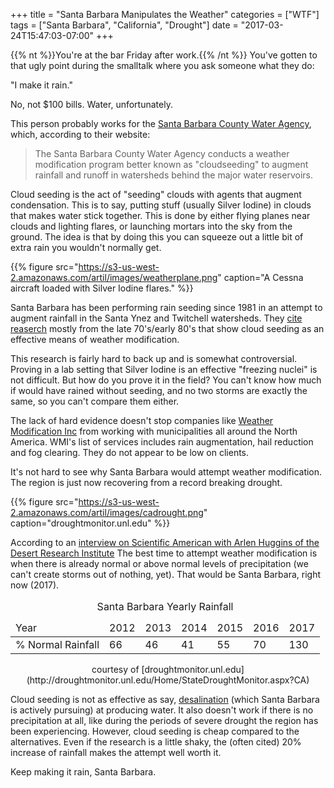 +++
title = "Santa Barbara Manipulates the Weather"
categories = ["WTF"]
tags = ["Santa Barbara", "California", "Drought"]
date = "2017-03-24T15:47:03-07:00"
+++

{{% nt %}}You're at the bar Friday after work.{{% /nt %}} You've gotten to that ugly point
during the smalltalk where you ask someone what they do:

"I make it rain."

No, not $100 bills. Water, unfortunately.

This person probably works for the
[Santa Barbara County Water Agency](http://cosb.countyofsb.org/pwd/pwwater.aspx?id=2956),
which, according to their website:

>   The Santa Barbara County Water Agency conducts a weather modification program better known
    as "cloudseeding" to augment rainfall and runoff in watersheds behind the major water
    reservoirs.

Cloud seeding is the act of "seeding" clouds with agents that augment condensation. This is
to say, putting stuff (usually Silver Iodine) in clouds that makes water stick together.
This is done by either flying planes near clouds and lighting flares,
or launching mortars into the sky from the ground.
The idea is that by doing this you can squeeze out a little bit of extra rain you wouldn't normally get.

{{% figure src="https://s3-us-west-2.amazonaws.com/artil/images/weatherplane.png" caption="A Cessna aircraft loaded with Silver Iodine flares." %}}

Santa Barbara has been performing rain seeding since 1981 in an attempt to augment rainfall in the
Santa Ynez and Twitchell watersheds. They [cite reaserch](http://cosb.countyofsb.org/uploadedFiles/pwd/Water/WaterAgency/13NGD-00011_FINAL_.pdf)
mostly from the late 70's/early 80's that show cloud seeding as an effective means of weather modification.

This research is fairly hard to back up and is somewhat controversial. Proving in a lab setting that Silver Iodine
is an effective "freezing nuclei" is not difficult. But how do you prove it in the field? You can't know
how much if would have rained without seeding, and no two storms are exactly the same, so you can't compare
them either.

The lack of hard evidence doesn't stop companies like
[Weather Modification Inc](http://www.weathermodification.com) from working with municipalities all
around the North America. WMI's list of services includes rain augmentation, hail reduction and fog
clearing. They do not appear to be low on clients.

It's not hard to see why Santa Barbara would attempt weather modification. The region is just now
recovering from a record breaking drought.

{{% figure src="https://s3-us-west-2.amazonaws.com/artil/images/cadrought.png" caption="droughtmonitor.unl.edu" %}}

According to an [interview on Scientific American with Arlen Huggins of the Desert Research Institute](https://www.scientificamerican.com/article/cloud-seeding-china-snow/)
The best time to attempt weather modification is when there is already normal or above normal levels
of precipitation (we can't create storms out of nothing, yet). That would be Santa Barbara, right now (2017).

<center>
<table class="pure-table">
    <caption>Santa Barbara Yearly Rainfall</caption>
    <thead><tr><td>Year</td><td>2012</td><td>2013</td><td>2014</td><td>2015</td><td>2016</td><td>2017</td></tr></thead>
    <tbody><tr><td>% Normal Rainfall</td><td>66</td><td>46</td><td>41</td><td>55</td><td>70</td><td>130</td></tr></tbody>
</table>
<span class="caption">courtesy of [droughtmonitor.unl.edu](http://droughtmonitor.unl.edu/Home/StateDroughtMonitor.aspx?CA)<span>
</center>



Cloud seeding is not as effective as say, [desalination](http://www.santabarbaraca.gov/gov/depts/pw/resources/system/sources/desalination.asp) (which Santa Barbara is actively pursuing) at producing water.
It also doesn't work if there is no precipitation at all, like during the periods of severe drought
the region has been experiencing. However, cloud seeding is cheap compared to the alternatives. Even
if the research is a little shaky, the (often cited) 20% increase of rainfall makes the attempt well
worth it.

Keep making it rain, Santa Barbara.

